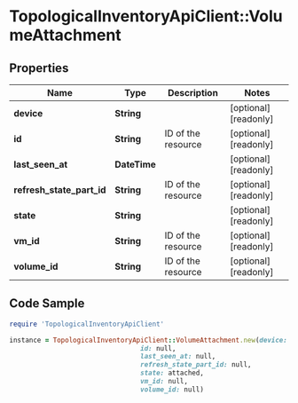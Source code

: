 # TopologicalInventoryApiClient::VolumeAttachment

## Properties

Name | Type | Description | Notes
------------ | ------------- | ------------- | -------------
**device** | **String** |  | [optional] [readonly] 
**id** | **String** | ID of the resource | [optional] [readonly] 
**last_seen_at** | **DateTime** |  | [optional] [readonly] 
**refresh_state_part_id** | **String** | ID of the resource | [optional] [readonly] 
**state** | **String** |  | [optional] [readonly] 
**vm_id** | **String** | ID of the resource | [optional] [readonly] 
**volume_id** | **String** | ID of the resource | [optional] [readonly] 

## Code Sample

```ruby
require 'TopologicalInventoryApiClient'

instance = TopologicalInventoryApiClient::VolumeAttachment.new(device: /dev/xvda,
                                 id: null,
                                 last_seen_at: null,
                                 refresh_state_part_id: null,
                                 state: attached,
                                 vm_id: null,
                                 volume_id: null)
```


